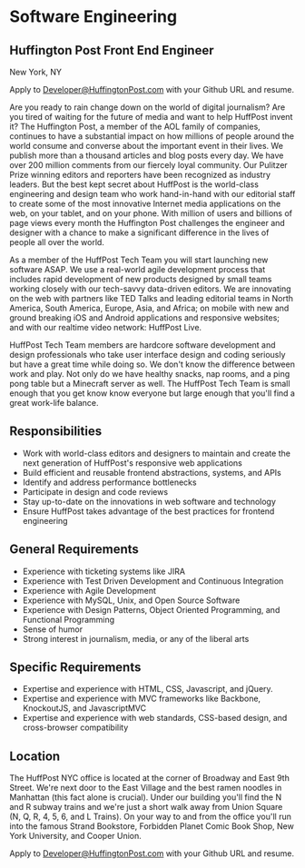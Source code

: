 Software Engineering
====================
Huffington Post Front End Engineer
----------------------------------
New York, NY

Apply to Developer@HuffingtonPost.com with your Github URL and resume.

Are you ready to rain change down on the world of digital journalism? Are you tired of waiting for the future of media and want to help HuffPost invent it? The Huffington Post, a member of the AOL family of companies, continues to have a substantial impact on how millions of people around the world consume and converse about the important event in their lives. We publish more than a thousand articles and blog posts every day. We have over 200 million comments from our fiercely loyal community. Our Pulitzer Prize winning editors and reporters have been recognized as industry leaders. But the best kept secret about HuffPost is the world-class engineering and design team who work hand-in-hand with our editorial staff to create some of the most innovative Internet media applications on the web, on your tablet, and on your phone. With million of users and billions of page views every month the Huffington Post challenges the engineer and designer with a chance to make a significant difference in the lives of people all over the world.

As a member of the HuffPost Tech Team you will start launching new software ASAP. We use a real-world agile development process that includes rapid development of new products designed by small teams working closely with our tech-savvy data-driven editors. We are innovating on the web with partners like TED Talks and leading editorial teams in North America, South America, Europe, Asia, and Africa; on mobile with new and ground breaking iOS and Android applications and responsive websites; and with our realtime video network: HuffPost Live.

HuffPost Tech Team members are hardcore software development and design professionals who take user interface design and coding seriously but have a great time while doing so. We don't know the difference between work and play. Not only do we have healthy snacks, nap rooms, and a ping pong table but a Minecraft server as well. The HuffPost Tech Team is small enough that you get know know everyone but large enough that you'll find a great work-life balance.

Responsibilities
----------------
* Work with world-class editors and designers to maintain and create the next generation of HuffPost's responsive web applications
* Build efficient and reusable frontend abstractions, systems, and APIs
* Identify and address performance bottlenecks
* Participate in design and code reviews
* Stay up-to-date on the innovations in web software and technology
* Ensure HuffPost takes advantage of the best practices for frontend engineering

General Requirements
--------------------
* Experience with ticketing systems like JIRA
* Experience with Test Driven Development and Continuous Integration
* Experience with Agile Development
* Experience with MySQL, Unix, and Open Source Software
* Experience with Design Patterns, Object Oriented Programming, and Functional Programming
* Sense of humor
* Strong interest in journalism, media, or any of the liberal arts

Specific Requirements
---------------------
* Expertise and experience with HTML, CSS, Javascript, and jQuery.
* Expertise and experience with MVC frameworks like Backbone, KnockoutJS, and JavascriptMVC
* Expertise and experience with web standards, CSS-based design, and cross-browser compatibility

Location
--------
The HuffPost NYC office is located at the corner of Broadway and East 9th Street. We're next door to the East Village and the best ramen noodles in Manhattan (this fact alone is crucial). Under our building you'll find the N and R subway trains and we're just a short walk away from Union Square (N, Q, R, 4, 5, 6, and L Trains). On your way to and from the office you'll run into the famous Strand Bookstore, Forbidden Planet Comic Book Shop, New York University, and Cooper Union.

Apply to Developer@HuffingtonPost.com with your Github URL and resume.
